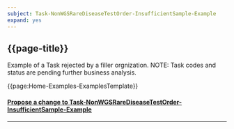 ```yaml
---
subject: Task-NonWGSRareDiseaseTestOrder-InsufficientSample-Example
expand: yes
---
```



## {{page-title}}

Example of a Task rejected by a filler orgnization. NOTE: Task codes and status are pending further business analysis.

{{page:Home-Examples-ExamplesTemplate}}


<div id="Feedback" class="tabcontent">
<h4><a href='https://simplifier.net/NHS-Digital-FHIR-Genomics-Implementation-Guide/Task-NonWGSRareDiseaseTestOrder-InsufficientSample-Example/~issues?level=Filee' target="_blank">Propose a change to Task-NonWGSRareDiseaseTestOrder-InsufficientSample-Example</a></h4>
</div>

---